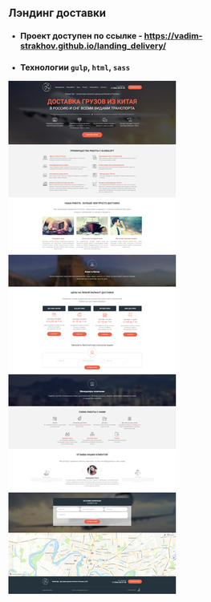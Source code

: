 ## Лэндинг доставки

- ### Проект доступен по ссылке - https://vadim-strakhov.github.io/landing_delivery/
- ### Технологии `gulp`, `html`, `sass`

![](delivery.png)
